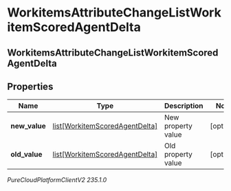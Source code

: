 # WorkitemsAttributeChangeListWorkitemScoredAgentDelta

## WorkitemsAttributeChangeListWorkitemScoredAgentDelta

## Properties

|Name | Type | Description | Notes|
|------------ | ------------- | ------------- | -------------|
| **new_value** | [list[WorkitemScoredAgentDelta]](WorkitemScoredAgentDelta) | New property value | [optional] |
| **old_value** | [list[WorkitemScoredAgentDelta]](WorkitemScoredAgentDelta) | Old property value | [optional] |



_PureCloudPlatformClientV2 235.1.0_
